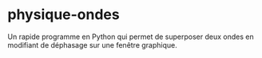 # physique-ondes
Un rapide programme en Python qui permet de superposer deux ondes en modifiant de déphasage sur une fenêtre graphique.

